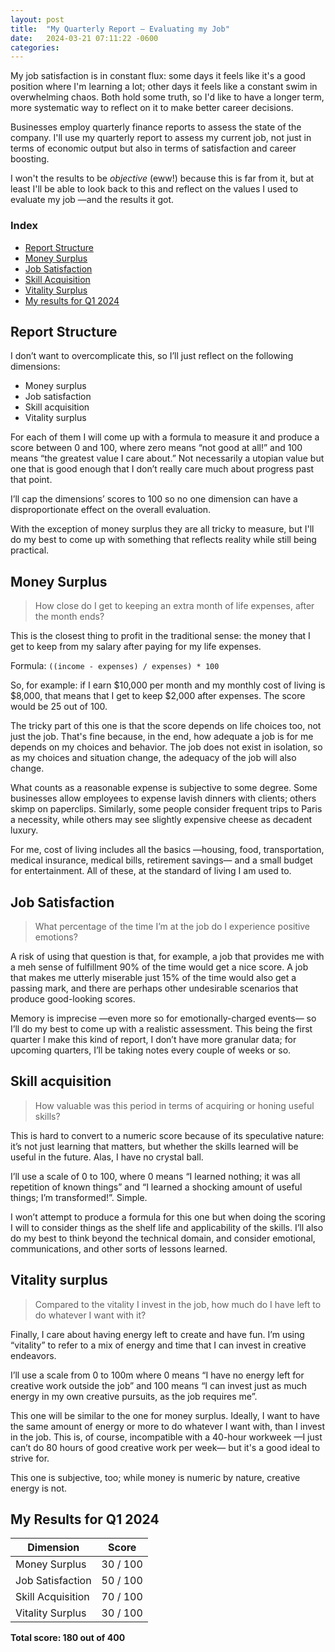 ```yaml
---
layout: post
title:  "My Quarterly Report — Evaluating my Job"
date:   2024-03-21 07:11:22 -0600
categories:
---
```


My job satisfaction is in constant flux: some days it feels like it's a good position where I'm learning a lot; other days it feels like a constant swim in overwhelming chaos. Both hold some truth, so I'd like to have a longer term, more systematic way to reflect on it to make better career decisions.

Businesses employ quarterly finance reports to assess the state of the company. I'll use my quarterly report to assess my current job, not just in terms of economic output but also in terms of satisfaction and career boosting.

I won't the results to be _objective_ (eww!) because this is far from it, but at least I'll be able to look back to this and reflect on the values I used to evaluate my job —and the results it got.

### Index
- [Report Structure](#report-structure)
- [Money Surplus](#money-surplus)
- [Job Satisfaction](#job-satisfaction)
- [Skill Acquisition](#skill-acquisition)
- [Vitality Surplus](#vitality-surplus)
- [My results for Q1 2024](#my-results-for-q1-2024)

## Report Structure
I don’t want to overcomplicate this, so I’ll just reflect on the following dimensions:

- Money surplus
- Job satisfaction
- Skill acquisition
- Vitality surplus

For each of them I will come up with a formula to measure it and produce a score between 0 and 100, where zero means “not good at all!” and 100 means “the greatest value I care about.” Not necessarily a utopian value but one that is good enough that I don’t really care much about progress past that point.

I’ll cap the dimensions’ scores to 100 so no one dimension can have a disproportionate effect on the overall evaluation.

With the exception of money surplus they are all tricky to measure, but I'll do my best to come up with something that reflects reality while still being practical.

## Money Surplus

> How close do I get to keeping an extra month of life expenses, after the month ends?

This is the closest thing to profit in the traditional sense: the money that I get to keep from my salary after paying for my life expenses.

Formula: `((income - expenses) / expenses) * 100`

So, for example: if I earn $10,000 per month and my monthly cost of living is $8,000, that means that I get to keep $2,000 after expenses. The score would be 25 out of 100.

The tricky part of this one is that the score depends on life choices too, not just the job. That's fine because, in the end, how adequate a job is for me depends on my choices and behavior. The job does not exist in isolation, so as my choices and situation change, the adequacy of the job will also change.

What counts as a reasonable expense is subjective to some degree. Some businesses allow employees to expense lavish dinners with clients; others skimp on paperclips. Similarly, some people consider frequent trips to Paris a necessity, while others may see slightly expensive cheese as decadent luxury. 

For me, cost of living includes all the basics —housing, food, transportation, medical insurance, medical bills, retirement savings— and a small budget for entertainment. All of these, at the standard of living I am used to.

## Job Satisfaction

> What percentage of the time I’m at the job do I experience positive emotions?

A risk of using that question is that, for example, a job that provides me with a meh sense of fulfillment 90% of the time would get a nice score. A job that makes me utterly miserable just 15% of the time would also get a passing mark, and there are perhaps other undesirable scenarios that produce good-looking scores.

Memory is imprecise —even more so for emotionally-charged events— so I’ll do my best to come up with a realistic assessment. This being the first quarter I make this kind of report, I don’t have more granular data; for upcoming quarters, I’ll be taking notes every couple of weeks or so.

## Skill acquisition

> How valuable was this period in terms of acquiring or honing useful skills?

This is hard to convert to a numeric score because of its speculative nature: it’s not just learning that matters, but whether the skills learned will be useful in the future. Alas, I have no crystal ball.

I’ll use a scale of 0 to 100, where 0 means “I learned nothing; it was all repetition of known things” and “I learned a shocking amount of useful things; I’m transformed!”. Simple.

I won’t attempt to produce a formula for this one but when doing the scoring I will to consider things as the shelf life and applicability of the skills. I’ll also do my best to think beyond the technical domain, and consider emotional, communications, and other sorts of lessons learned.

## Vitality surplus

> Compared to the vitality I invest in the job, how much do I have left to do whatever I want with it?

Finally, I care about having energy left to create and have fun. I’m using “vitality” to refer to a mix of energy and time that I can invest in creative endeavors.

I’ll use a scale from 0 to 100m where 0 means “I have no energy left for creative work outside the job” and 100 means “I can invest just as much energy in my own creative pursuits, as the job requires me”.

This one will be similar to the one for money surplus. Ideally, I want to have the same amount of energy or more to do whatever I want with, than I invest in the job. This is, of course, incompatible with a 40-hour workweek —I just can’t do 80 hours of good creative work per week— but it's a good ideal to strive for.

This one is subjective, too; while money is numeric by nature, creative energy is not.

## My Results for Q1 2024

|Dimension|Score|
|---------|--------|
|Money Surplus|30 / 100|
|Job Satisfaction|50 / 100|
|Skill Acquisition|70 / 100|
|Vitality Surplus|30 / 100|

**Total score: 180 out of 400**
